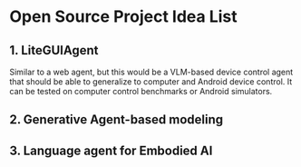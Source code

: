 # Open Source Project Idea List

## 1. LiteGUIAgent
Similar to a web agent, but this would be a VLM-based device control agent that should be able to generalize to computer and Android device control. It can be tested on computer control benchmarks or Android simulators.

## 2. Generative Agent-based modeling

## 3. Language agent for Embodied AI
